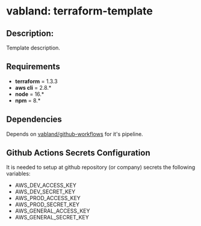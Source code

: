 # vabland: terraform-template

## Description:
Template description.


## Requirements

- **terraform** = 1.3.3
- **aws cli** = 2.8.*
- **node** = 16.*
- **npm** = 8.*

## Dependencies

Depends on [vabland/github-workflows](https://github.com/vabland/github-workflows) for it's pipeline.

## Github Actions Secrets Configuration

It is needed to setup at github repository (or company) secrets the following variables:
- AWS_DEV_ACCESS_KEY
- AWS_DEV_SECRET_KEY
- AWS_PROD_ACCESS_KEY
- AWS_PROD_SECRET_KEY
- AWS_GENERAL_ACCESS_KEY
- AWS_GENERAL_SECRET_KEY